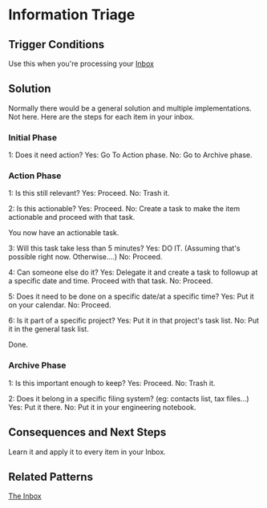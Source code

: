 # Information Triage
## Trigger Conditions
Use this when you're processing your [Inbox](TheInbox.md)
## Solution
Normally there would be a general solution and multiple implementations.  Not here.  Here are the steps for each item in your inbox.

### Initial Phase
1:  Does it need action?
        Yes:  Go To Action phase.
        No:  Go to Archive phase.
### Action Phase
1:  Is this still relevant?
    Yes:  Proceed. 
    No:  Trash it.

2:  Is this actionable?
    Yes:  Proceed.
    No:  Create a task to make the item actionable and proceed with that task.

You now have an actionable task.

3:  Will this task take less than 5 minutes?
    Yes:  DO IT.  (Assuming that's possible right now.  Otherwise....)
    No:  Proceed.

4:  Can someone else do it?
    Yes:  Delegate it and create a task to followup at a specific date and time.  Proceed with that task.
    No:  Proceed.

5:  Does it need to be done on a specific date/at a specific time?
    Yes:  Put it on your calendar.
    No:  Proceed.

6:  Is it part of a specific project?
    Yes:  Put it in that project's task list.
    No:  Put it in the general task list.

Done.

### Archive Phase
1:  Is this important enough to keep?
    Yes:  Proceed.
    No:  Trash it.

2:  Does it belong in a specific filing system?  (eg: contacts list, tax files...)
    Yes:  Put it there.
    No:  Put it in your engineering notebook.

## Consequences and Next Steps
Learn it and apply it to every item in your Inbox.

## Related Patterns
[The Inbox](TheInbox.md)